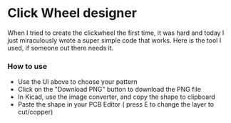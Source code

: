 # Click Wheel designer

When I tried to create the clickwheel the first time, it was hard and today I just miraculously wrote a super simple code that works. Here is the tool I used, if someone out there needs it.

<Clickwheel />

### How to use 

 - Use the UI above to choose your pattern
 - Click on the "Download PNG" button to download the PNG file 
 - In Kicad, use the image converter, and copy the shape to clipboard
 - Paste the shape in your PCB Editor ( press E to change the layer to cut/copper)